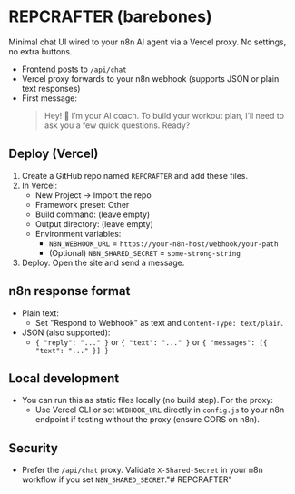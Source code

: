 # REPCRAFTER (barebones)

Minimal chat UI wired to your n8n AI agent via a Vercel proxy. No settings, no extra buttons.

- Frontend posts to `/api/chat`
- Vercel proxy forwards to your n8n webhook (supports JSON or plain text responses)
- First message:
  > Hey! 👋 I’m your AI coach. To build your workout plan, I’ll need to ask you a few quick questions. Ready?

## Deploy (Vercel)

1) Create a GitHub repo named `REPCRAFTER` and add these files.
2) In Vercel:
   - New Project → Import the repo
   - Framework preset: Other
   - Build command: (leave empty)
   - Output directory: (leave empty)
   - Environment variables:
     - `N8N_WEBHOOK_URL` = `https://your-n8n-host/webhook/your-path`
     - (Optional) `N8N_SHARED_SECRET` = `some-strong-string`
3) Deploy. Open the site and send a message.

## n8n response format

- Plain text:
  - Set "Respond to Webhook" as text and `Content-Type: text/plain`.
- JSON (also supported):
  - `{ "reply": "..." }` or `{ "text": "..." }` or `{ "messages": [{ "text": "..." }] }`

## Local development

- You can run this as static files locally (no build step). For the proxy:
  - Use Vercel CLI or set `WEBHOOK_URL` directly in `config.js` to your n8n endpoint if testing without the proxy (ensure CORS on n8n).

## Security

- Prefer the `/api/chat` proxy. Validate `X-Shared-Secret` in your n8n workflow if you set `N8N_SHARED_SECRET`."# REPCRAFTER" 
